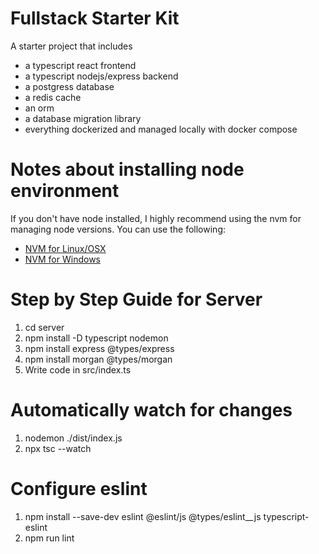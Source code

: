 # Fullstack Starter Kit
A starter project that includes
* a typescript react frontend
* a typescript nodejs/express backend
* a postgress database
* a redis cache
* an orm
* a database migration library
* everything dockerized and managed locally with docker compose

# Notes about installing node environment
If you don't have node installed, I highly recommend using the nvm for managing node versions. You can use the following:
* [NVM for Linux/OSX](https://github.com/nvm-sh/nvm)
* [NVM for Windows](https://github.com/coreybutler/nvm-windows)

# Step by Step Guide for Server
1. cd server
2. npm install -D typescript nodemon
3. npm install express @types/express
4. npm install morgan @types/morgan
5. Write code in src/index.ts

# Automatically watch for changes
1. nodemon ./dist/index.js
2. npx tsc --watch

# Configure eslint
1. npm install --save-dev eslint @eslint/js @types/eslint__js typescript-eslint
2. npm run lint


